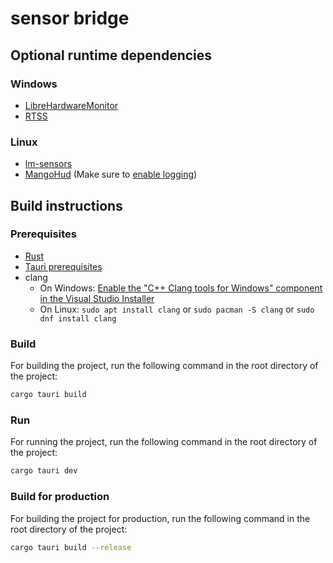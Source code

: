# sensor bridge

## Optional runtime dependencies

### Windows

* [LibreHardwareMonitor](https://github.com/LibreHardwareMonitor/LibreHardwareMonitor)
* [RTSS](https://www.guru3d.com/files-details/rtss-rivatuner-statistics-server-download.html)

### Linux

* [lm-sensors](https://github.com/lm-sensors/lm-sensors)
* [MangoHud](https://github.com/flightlessmango/MangoHud) (Make sure
  to [enable logging](https://github.com/flightlessmango/MangoHud#fps-logging))

## Build instructions

### Prerequisites

* [Rust](https://www.rust-lang.org/tools/install)
* [Tauri prerequisites](https://tauri.app/v1/guides/getting-started/prerequisites)
* clang
    * On
      Windows: [Enable the "C++ Clang tools for Windows" component in the Visual Studio Installer](https://www.wikihow.com/Install-Clang-on-Windows)
    * On Linux: `sudo apt install clang` or `sudo pacman -S clang` or `sudo dnf install clang`

### Build

For building the project, run the following command in the root directory of the project:

```bash
cargo tauri build
```

### Run

For running the project, run the following command in the root directory of the project:

```bash
cargo tauri dev
```

### Build for production

For building the project for production, run the following command in the root directory of the project:

```bash
cargo tauri build --release
```

